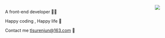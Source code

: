 <img align="right" src="https://github-readme-stats.vercel.app/api?username=Surenjun&show_icons=true&icon_color=ad0d52&text_color=24292e&bg_color=ffffff&hide_title=true" />


A front-end developer 🧑‍💻

Happy coding , Happy life 🤣

Contact me tlsurenjun@163.com 🤖




